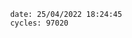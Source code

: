 

                date: 25/04/2022 18:24:45
                cycles: 97020

                         